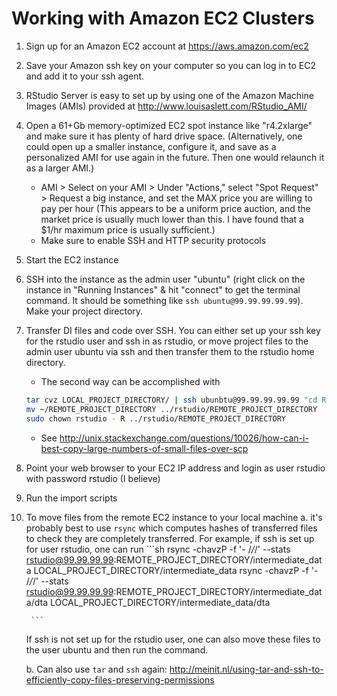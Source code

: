 # Working with Amazon EC2 Clusters

1. Sign up for an Amazon EC2 account at <https://aws.amazon.com/ec2>
2. Save your Amazon ssh key on your computer so you can log in to EC2 and add it to your ssh agent.
3. RStudio Server is easy to set up by using one of the Amazon Machine Images (AMIs) provided at <http://www.louisaslett.com/RStudio_AMI/>
4. Open a 61+Gb memory-optimized EC2 spot instance like "r4.2xlarge" and make sure it has plenty of hard drive space. (Alternatively, one could open up a smaller instance, configure it, and save as a personalized AMI for use again in the future. Then one would relaunch it as a larger AMI.)
    - AMI > Select on your AMI > Under "Actions," select "Spot Request" > Request a big instance, and set the MAX price you are willing to pay per hour (This appears to be a uniform price auction, and the market price is usually much lower than this. I have found that a $1/hr maximum price is usually sufficient.)
    - Make sure to enable SSH and HTTP security protocols
4. Start the EC2 instance
5. SSH into the instance as the admin user "ubuntu" (right click on the instance in "Running Instances" & hit "connect" to get the terminal command. It should be something like `ssh ubuntu@99.99.99.99.99`). Make your project directory.
6. Transfer DI files and code over SSH. You can either set up your ssh key for the rstudio user and ssh in as rstudio, or move project files to the admin user ubuntu via ssh and then transfer them to the rstudio home directory.
    - The second way can be accomplished with
    ```sh
    tar cvz LOCAL_PROJECT_DIRECTORY/ | ssh ubunbtu@99.99.99.99.99 "cd REMOTE_PROJECT_DIRECTORY && tar xvz"
    mv ~/REMOTE_PROJECT_DIRECTORY ../rstudio/REMOTE_PROJECT_DIRECTORY
    sudo chown rstudio - R ../rstudio/REMOTE_PROJECT_DIRECTORY
    ```
    - See <http://unix.stackexchange.com/questions/10026/how-can-i-best-copy-large-numbers-of-small-files-over-scp>
7. Point your web browser to your EC2 IP address and login as user rstudio with password rstudio (I believe)
8. Run the import scripts
9. To move files from the remote EC2 instance to your local machine
    a. it's probably best to use `rsync` which computes hashes of transferred files to check they are completely transferred. For example, if ssh is set up for user rstudio, one can run
        ```sh
        rsync -chavzP -f '- /*/*/' --stats rstudio@99.99.99.99:REMOTE_PROJECT_DIRECTORY/intermediate_data LOCAL_PROJECT_DIRECTORY/intermediate_data
        rsync -chavzP -f '- /*/*/' --stats rstudio@99.99.99.99:REMOTE_PROJECT_DIRECTORY/intermediate_data/dta LOCAL_PROJECT_DIRECTORY/intermediate_data/dta

        ```
    If ssh is not set up for the rstudio user, one can also move these files to the user ubuntu and then run the command.

    b. Can also use `tar` and `ssh` again: <http://meinit.nl/using-tar-and-ssh-to-efficiently-copy-files-preserving-permissions>